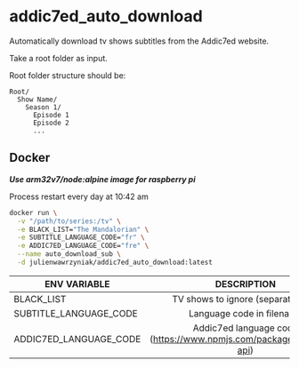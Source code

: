 # addic7ed_auto_download

Automatically download tv shows subtitles from the Addic7ed website.

Take a root folder as input.

Root folder structure should be:
```
Root/
  Show Name/
    Season 1/
      Episode 1
      Episode 2
      ...
```

## Docker

***Use arm32v7/node:alpine image for raspberry pi***

Process restart every day at 10:42 am

```sh
docker run \
  -v "/path/to/series:/tv" \
  -e BLACK_LIST="The Mandalorian" \
  -e SUBTITLE_LANGUAGE_CODE="fr" \
  -e ADDIC7ED_LANGUAGE_CODE="fre" \
  --name auto_download_sub \
  -d julienwawrzyniak/addic7ed_auto_download:latest
```

| ENV VARIABLE                | DESCRIPTION                                                           | Default  |
| -------------------         |:---------------------------------------------------------------------:| --------:|
| BLACK_LIST                  | TV shows to ignore (separate by `;`)                                  | none     |
| SUBTITLE_LANGUAGE_CODE      | Language code in filename                                             | fr       |
| ADDIC7ED_LANGUAGE_CODE      | Addic7ed language code (https://www.npmjs.com/package/addic7ed-api)   | fre      |
